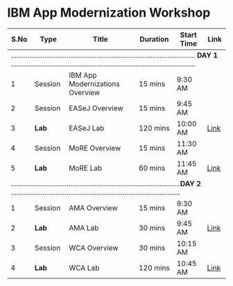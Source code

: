 # IBM App Modernization Workshop

<table>
    <thead>
        <th>S.No</th>
        <th>Type</th>
        <th>Title</th>
        <th>Duration</th>
        <th>Start Time</th>
        <th>Link</th>
    </thead>
    <tr>
        <td colspan="6"> ................................................................................................... <strong>DAY 1</strong> ...................................................................................................</td>
    </tr>    
    <tr>
        <td>1</td>
        <td>Session</td>
        <td>IBM App Modernizations Overview </td>
        <td>15 mins</td>
        <td>9:30 AM</td>
        <td></td>        
    </tr>
    <tr>
        <td>2</td>
        <td>Session</td>
        <td>EASeJ Overview</td>
        <td>15 mins</td>
        <td>9:45 AM</td>
        <td></td>        
    </tr>
   <tr>
        <td>3</td>
        <td><strong>Lab</strong></td>
        <td>EASeJ Lab</td>
        <td>120 mins</td>
        <td>10:00 AM</td>
        <td><a href="./10-easej-lab">Link</a></td>
    </tr>    
    <tr>
        <td>4</td>
        <td>Session</td>
        <td>MoRE Overview</td>
        <td>15 mins</td>
        <td>11:30 AM</td>
        <td></td>        
    </tr>
   <tr>
        <td>5</td>
        <td><strong>Lab</strong></td>
        <td>MoRE Lab</td>
        <td>60 mins</td>
        <td>11:45 AM</td>
        <td><a href="./11-more-lab">Link</a></td>
    </tr>         
    <tr>
        <td colspan="6"> ...........................................................................................<strong>DAY 2</strong> ...........................................................................................</td>
    </tr> 
    <tr>
        <td>1</td>
        <td>Session</td>
        <td>AMA Overview</td>
        <td>15 mins</td>
        <td>9:30 AM</td>
        <td></td>        
    </tr>
   <tr>
        <td>2</td>
        <td><strong>Lab</strong></td>
        <td>AMA Lab</td>
        <td>30 mins</td>
        <td>9:45 AM</td>
        <td><a href="./12-ama-lab">Link</a></td>
    </tr>
    <tr>
        <td>3</td>
        <td>Session</td>
        <td>WCA Overview</td>
        <td>30 mins</td>
        <td>10:15 AM</td>
        <td></td>        
    </tr>
   <tr>
        <td>4</td>
        <td><strong>Lab</strong></td>
        <td>WCA Lab</td>
        <td>120 mins</td>
        <td>10:45 AM</td>
        <td><a href="./13-wca-lab">Link</a></td>
    </tr>    
</table>
